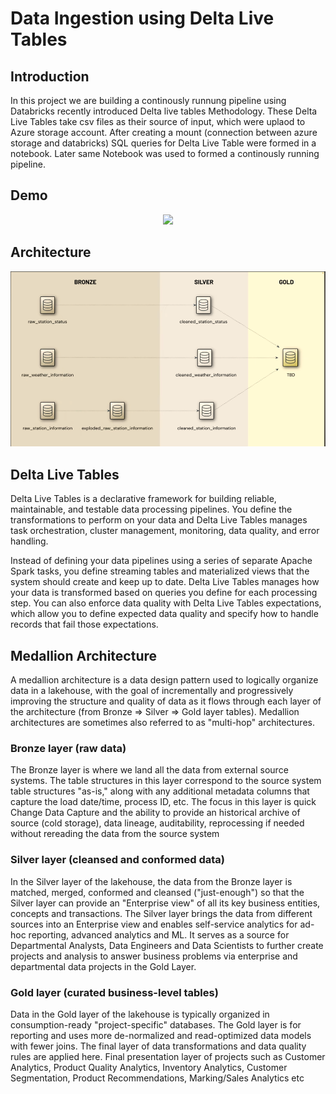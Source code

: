#  Data Ingestion using Delta Live Tables


## Introduction

In this project we are building a continously runnung pipeline using Databricks recently introduced Delta live tables Methodology. These Delta Live Tables take csv files as their source of input, which were uplaod to Azure storage account.
After creating a mount (connection between azure storage and databricks) SQL queries for Delta Live Table were formed in a notebook. Later same Notebook was used to formed a continously running pipeline.

## Demo

<p align="center">
  <img src=./documents/DLT_demo.gif>
</p>

## Architecture

<p align="center">
  <img src=./documents/Medellian_Arch.PNG>
</p>

## Delta Live Tables

Delta Live Tables is a declarative framework for building reliable, maintainable, and testable data processing pipelines. You define the transformations to perform on your data and Delta Live Tables manages task orchestration, cluster management, monitoring, data quality, and error handling.

Instead of defining your data pipelines using a series of separate Apache Spark tasks, you define streaming tables and materialized views that the system should create and keep up to date. Delta Live Tables manages how your data is transformed based on queries you define for each processing step. You can also enforce data quality with Delta Live Tables expectations, which allow you to define expected data quality and specify how to handle records that fail those expectations.

## Medallion Architecture

A medallion architecture is a data design pattern used to logically organize data in a lakehouse, with the goal of incrementally and progressively improving the structure and quality of data as it flows through each layer of the architecture (from Bronze ⇒ Silver ⇒ Gold layer tables). Medallion architectures are sometimes also referred to as "multi-hop" architectures.

### Bronze layer (raw data)

The Bronze layer is where we land all the data from external source systems. The table structures in this layer correspond to the source system table structures "as-is," along with any additional metadata columns that capture the load date/time, process ID, etc. The focus in this layer is quick Change Data Capture and the ability to provide an historical archive of source (cold storage), data lineage, auditability, reprocessing if needed without rereading the data from the source system

### Silver layer (cleansed and conformed data)

In the Silver layer of the lakehouse, the data from the Bronze layer is matched, merged, conformed and cleansed ("just-enough") so that the Silver layer can provide an "Enterprise view" of all its key business entities, concepts and transactions.
The Silver layer brings the data from different sources into an Enterprise view and enables self-service analytics for ad-hoc reporting, advanced analytics and ML. It serves as a source for Departmental Analysts, Data Engineers and Data Scientists to further create projects and analysis to answer business problems via enterprise and departmental data projects in the Gold Layer.

### Gold layer (curated business-level tables)

Data in the Gold layer of the lakehouse is typically organized in consumption-ready "project-specific" databases. The Gold layer is for reporting and uses more de-normalized and read-optimized data models with fewer joins. The final layer of data transformations and data quality rules are applied here. Final presentation layer of projects such as Customer Analytics, Product Quality Analytics, Inventory Analytics, Customer Segmentation, Product Recommendations, Marking/Sales Analytics etc
